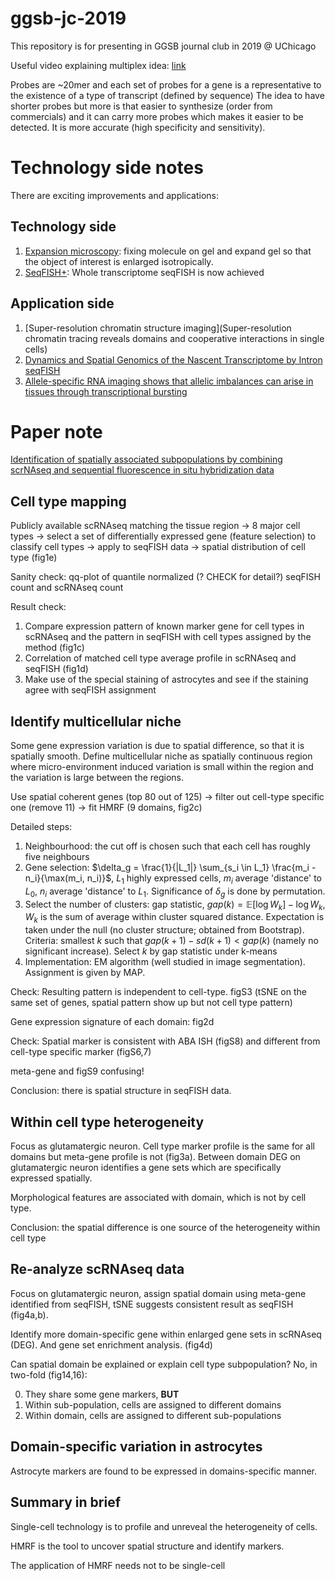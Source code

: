 # ggsb-jc-2019
This repository is for presenting in GGSB journal club in 2019 @ UChicago

Useful video explaining multiplex idea: [link](https://www.youtube.com/watch?v=UPDIhhjuoR0)

Probes are ~20mer and each set of probes for a gene is a representative to the existence of a type of transcript (defined by sequence)
The idea to have shorter probes but more is that easier to synthesize (order from commercials) and it can carry more probes which makes it easier to be detected. It is more accurate (high specificity and sensitivity).

# Technology side notes

There are exciting improvements and applications:

## Technology side

1. [Expansion microscopy](https://science.sciencemag.org/content/347/6221/543): fixing molecule on gel and expand gel so that the object of interest is enlarged isotropically.
2. [SeqFISH+](https://www.nature.com/articles/s41586-019-1049-y): Whole transcriptome seqFISH is now achieved

## Application side

1. [Super-resolution chromatin structure imaging](Super-resolution chromatin tracing reveals domains and cooperative interactions in single cells)
2. [Dynamics and Spatial Genomics of the Nascent Transcriptome by Intron seqFISH](https://www.cell.com/cell/fulltext/S0092-8674(18)30647-0)
3. [Allele-specific RNA imaging shows that allelic imbalances can arise in tissues through transcriptional bursting](https://journals.plos.org/plosgenetics/article?id=10.1371/journal.pgen.1007874)


# Paper note

[Identification of spatially associated subpopulations by combining scrNAseq and sequential fluorescence in situ hybridization data](https://www.nature.com/articles/nbt.4260)

## Cell type mapping

Publicly available scRNAseq matching the tissue region -> 8 major cell types -> select a set of differentially expressed gene (feature selection) to classify cell types -> apply to seqFISH data -> spatial distribution of cell type (fig1e)

Sanity check: qq-plot of quantile normalized (? CHECK for detail?) seqFISH count and scRNAseq count

Result check:

1. Compare expression pattern of known marker gene for cell types in scRNAseq and the pattern in seqFISH with cell types assigned by the method (fig1c)
2. Correlation of matched cell type average profile in scRNAseq and seqFISH (fig1d)
3. Make use of the special staining of astrocytes and see if the staining agree with seqFISH assignment

## Identify multicellular niche

Some gene expression variation is due to spatial difference, so that it is spatially smooth. Define multicellular niche as spatially continuous region where micro-environment induced variation is small within the region and the variation is large between the regions.

Use spatial coherent genes (top 80 out of 125) -> filter out cell-type specific one (remove 11) -> fit HMRF (9 domains, fig2c)

Detailed steps:

1. Neighbourhood: the cut off is chosen such that each cell has roughly five neighbours
2. Gene selection: $\delta_g = \frac{1}{|L_1|} \sum_{s_i \in L_1} \frac{m_i - n_i}{\max(m_i, n_i)}$, $L_1$ highly expressed cells, $m_i$ average 'distance' to $L_0$, $n_i$ average 'distance' to $L_1$. Significance of $\delta_g$ is done by permutation.
3. Select the number of clusters: gap statistic, $gap(k) = \mathbb{E}[\log W_k] - \log W_k$, $W_k$ is the sum of average within cluster squared distance. Expectation is taken under the null (no cluster structure; obtained from Bootstrap). Criteria: smallest $k$ such that $gap(k+1) - sd(k+1) < gap(k)$ (namely no significant increase). Select $k$ by gap statistic under k-means
4. Implementation: EM algorithm (well studied in image segmentation). Assignment is given by MAP.

Check: Resulting pattern is independent to cell-type. figS3 (tSNE on the same set of genes, spatial pattern show up but not cell type pattern)

Gene expression signature of each domain: fig2d

Check: Spatial marker is consistent with ABA ISH (figS8) and different from cell-type specific marker (figS6,7)

meta-gene and figS9 confusing!

Conclusion: there is spatial structure in seqFISH data.

## Within cell type heterogeneity

Focus as glutamatergic neuron. Cell type marker profile is the same for all domains but meta-gene profile is not (fig3a). Between domain DEG on glutamatergic neuron identifies a gene sets which are specifically expressed spatially.

Morphological features are associated with domain, which is not by cell type.

Conclusion: the spatial difference is one source of the heterogeneity within cell type

## Re-analyze scRNAseq data

Focus on glutamatergic neuron, assign spatial domain using meta-gene identified from seqFISH, tSNE suggests consistent result as seqFISH (fig4a,b).

Identify more domain-specific gene within enlarged gene sets in scRNAseq (DEG). And gene set enrichment analysis. (fig4d)

Can spatial domain be explained or explain cell type subpopulation? No, in two-fold (fig14,16):

0. They share some gene markers, **BUT**
1. Within sub-population, cells are assigned to different domains
2. Within domain, cells are assigned to different sub-populations

## Domain-specific variation in astrocytes

Astrocyte markers are found to be expressed in domains-specific manner.

## Summary in brief

Single-cell technology is to profile and unreveal the heterogeneity of cells.

HMRF is the tool to uncover spatial structure and identify markers.

The application of HMRF needs not to be single-cell
